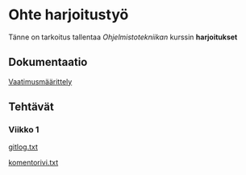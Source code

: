 # Ohte harjoitustyö

Tänne on tarkoitus tallentaa _Ohjelmistotekniikan_ kurssin __harjoitukset__

## Dokumentaatio

[Vaatimusmäärittely](https://github.com/ahelkala/ot-harjoitustyo/blob/master/dokumentaatio/vaatimusm%C3%A4%C3%A4rittely.md)

## Tehtävät

### Viikko 1 
[gitlog.txt](https://github.com/ahelkala/ot-harjoitustyo/blob/master/laskarit/viikko1/gitlog.txt) 

[komentorivi.txt](https://github.com/ahelkala/ot-harjoitustyo/blob/master/laskarit/viikko1/komentorivi.txt)



